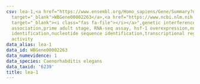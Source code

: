 ```yaml
---
csv: lea-1,<a href="https://www.ensembl.org/Homo_sapiens/Gene/Summary?db=core;g=WBGene00002263"
  target="_blank">WBGene00002263</a>,<a href="https://www.ncbi.nlm.nih.gov/pubmed/30894454"
  target="_blank"><i class="fas fa-file"></i></a>",genetic interference,functional
  association,prime adult stage, RNA-seq assay, hsf-1 overexpression,nucleotide sequence
  identification,nucleotide sequence identification,transcriptional regulation,up-regulates
  activity
data_alias: lea-1
data_id: WBGene00002263
data_numevidence: 1
data_species: Caenorhabditis elegans
data_taxid: '6239'
title: lea-1
---
```

